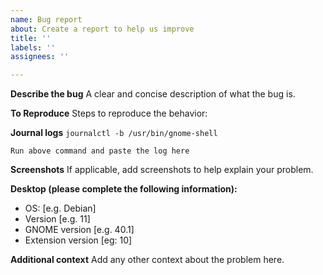 ```yaml
---
name: Bug report
about: Create a report to help us improve
title: ''
labels: ''
assignees: ''

---
```


**Describe the bug**
A clear and concise description of what the bug is.

**To Reproduce**
Steps to reproduce the behavior:

**Journal logs**
`journalctl -b /usr/bin/gnome-shell`
```
Run above command and paste the log here 
```
**Screenshots**
If applicable, add screenshots to help explain your problem.

**Desktop (please complete the following information):**
 - OS: [e.g. Debian]
 - Version [e.g. 11]
 - GNOME version [e.g. 40.1]
 - Extension version [eg: 10]

**Additional context**
Add any other context about the problem here.
